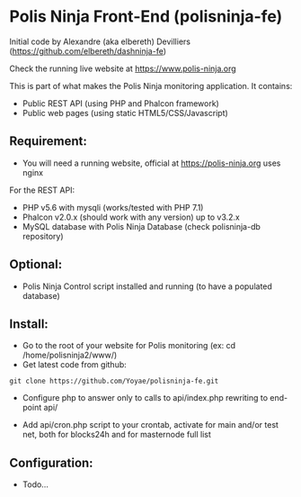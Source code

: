 # Polis Ninja Front-End (polisninja-fe)

Initial code by Alexandre (aka elbereth) Devilliers (https://github.com/elbereth/dashninja-fe)

Check the running live website at https://www.polis-ninja.org

This is part of what makes the Polis Ninja monitoring application.
It contains:
- Public REST API (using PHP and Phalcon framework)
- Public web pages (using static HTML5/CSS/Javascript)

## Requirement:
* You will need a running website, official at https://polis-ninja.org uses nginx

For the REST API:
* PHP v5.6 with mysqli (works/tested with PHP 7.1)
* Phalcon v2.0.x (should work with any version) up to v3.2.x
* MySQL database with Polis Ninja Database (check polisninja-db repository)

## Optional:
* Polis Ninja Control script installed and running (to have a populated database)

## Install:
* Go to the root of your website for Polis monitoring (ex: cd /home/polisninja2/www/)
* Get latest code from github:
```shell
git clone https://github.com/Yoyae/polisninja-fe.git
```

* Configure php to answer only to calls to api/index.php rewriting to end-point api/

* Add api/cron.php script to your crontab, activate for main and/or test net, both for blocks24h and for masternode full list

## Configuration:
* Todo...
